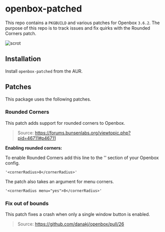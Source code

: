 # openbox-patched

This repo contains a `PKGBUILD` and various patches for Openbox `3.6.2`. The purpose of this repo is to track issues and fix quirks with the Rounded Corners patch.


![scrot](http://i.imgur.com/ThihqTS.png)


## Installation

Install `openbox-patched` from the AUR.


## Patches

This package uses the following patches.


### Rounded Corners

This patch adds support for rounded corners to Openbox.

> Source: https://forums.bunsenlabs.org/viewtopic.php?pid=46711#p46711


**Enabling rounded corners:**

To enable Rounded Corners add this line to the '<theme>' section of your Openbox config.

    '<cornerRadius>8</cornerRadius>'

The patch also takes an argument for menu corners.

    '<cornerRadius menu="yes">8</cornerRadius>'



### Fix out of bounds

This patch fixes a crash when only a single window button is enabled.

> Source: https://github.com/danakj/openbox/pull/26
